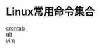 Linux常用命令集合
====
[crontab](https://github.com/chenxiansen/Grep/blob/master/src/Crontab.md)   
[git](https://github.com/chenxiansen/Grep/blob/master/src/Git.md)   
[vim](https://github.com/chenxiansen/Grep/blob/master/src/Vim.md)   
